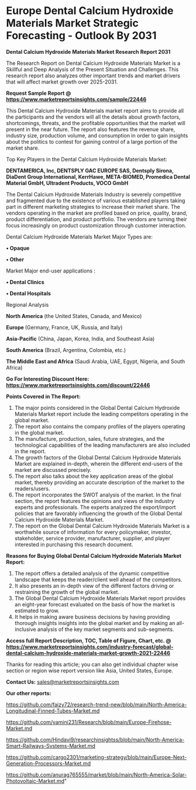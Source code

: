 # Europe Dental Calcium Hydroxide Materials Market Strategic Forecasting - Outlook By 2031

<strong>Dental Calcium Hydroxide Materials Market Research Report 2031</strong>

The Research Report on Dental Calcium Hydroxide Materials Market is a Skillful and Deep Analysis of the Present Situation and Challenges. This research report also analyzes other important trends and market drivers that will affect market growth over 2025-2031.

<strong>Request Sample Report @ <a href=https://www.marketreportsinsights.com/sample/22446>https://www.marketreportsinsights.com/sample/22446</a></strong>

This Dental Calcium Hydroxide Materials market report aims to provide all the participants and the vendors will all the details about growth factors, shortcomings, threats, and the profitable opportunities that the market will present in the near future. The report also features the revenue share, industry size, production volume, and consumption in order to gain insights about the politics to contest for gaining control of a large portion of the market share.

Top Key Players in the Dental Calcium Hydroxide Materials Market:

<strong>DENTAMERICA, Inc, DENTSPLY GAC EUROPE SAS, Dentsply Sirona, DiaDent Group International, KerrHawe, META-BIOMED, Promedica Dental Material GmbH, Ultradent Products, VOCO GmbH</strong>

The Dental Calcium Hydroxide Materials Industry is severely competitive and fragmented due to the existence of various established players taking part in different marketing strategies to increase their market share. The vendors operating in the market are profiled based on price, quality, brand, product differentiation, and product portfolio. The vendors are turning their focus increasingly on product customization through customer interaction.

Dental Calcium Hydroxide Materials Market Major Types are:

<strong>• Opaque

• Other</strong>

Market Major end-user applications :

<strong>• Dental Clinics

• Dental Hospitals</strong>

Regional Analysis

</u><strong><b>North America</b></strong> (the United States, Canada, and Mexico)

<strong><b>Europe </b></strong>(Germany, France, UK, Russia, and Italy)

<strong><b>Asia-Pacific</b></strong> (China, Japan, Korea, India, and Southeast Asia)

<strong><b>South America</b></strong> (Brazil, Argentina, Colombia, etc.)

<strong><b>The Middle East and Africa</b></strong> (Saudi Arabia, UAE, Egypt, Nigeria, and South Africa)

<strong>Go For Interesting Discount Here: <a href=https://www.marketreportsinsights.com/discount/22446>https://www.marketreportsinsights.com/discount/22446</a></strong>

<strong>Points Covered in The Report:</strong>
<ol>
  <li>The major points considered in the Global Dental Calcium Hydroxide Materials Market report include the leading competitors operating in the global market.</li>
  <li>The report also contains the company profiles of the players operating in the global market.</li>
  <li>The manufacture, production, sales, future strategies, and the technological capabilities of the leading manufacturers are also included in the report.</li>
  <li>The growth factors of the Global Dental Calcium Hydroxide Materials Market are explained in-depth, wherein the different end-users of the market are discussed precisely.</li>
  <li>The report also talks about the key application areas of the global market, thereby providing an accurate description of the market to the readers/users.</li>
  <li>The report incorporates the SWOT analysis of the market. In the final section, the report features the opinions and views of the industry experts and professionals. The experts analyzed the export/import policies that are favorably influencing the growth of the Global Dental Calcium Hydroxide Materials Market.</li>
  <li>The report on the Global Dental Calcium Hydroxide Materials Market is a worthwhile source of information for every policymaker, investor, stakeholder, service provider, manufacturer, supplier, and player interested in purchasing this research document.</li>
</ol>
<strong>Reasons for Buying Global Dental Calcium Hydroxide Materials Market Report:</strong>

<ol>
  <li>The report offers a detailed analysis of the dynamic competitive landscape that keeps the reader/client well ahead of the competitors.</li>
  <li>It also presents an in-depth view of the different factors driving or restraining the growth of the global market.</li>
  <li>The Global Dental Calcium Hydroxide Materials Market report provides an eight-year forecast evaluated on the basis of how the market is estimated to grow.</li>
  <li>It helps in making aware business decisions by having providing thorough insights insights into the global market and by making an all-inclusive analysis of the key market segments and sub-segments.</li>
</ol>
<strong>Access full Report Description, TOC, Table of Figure, Chart, etc. @ <a href=https://www.marketreportsinsights.com/industry-forecast/global-dental-calcium-hydroxide-materials-market-growth-2021-22446>https://www.marketreportsinsights.com/industry-forecast/global-dental-calcium-hydroxide-materials-market-growth-2021-22446</a></strong>


Thanks for reading this article; you can also get individual chapter wise section or region wise report version like Asia, United States, Europe.

<strong>Contact Us:</strong>
sales@marketreportsinsights.com

<strong>Our other reports:</strong>

<a href=https://github.com/faizy72/research-trend-new/blob/main/North-America-Longitudinal-Finned-Tubes-Market.md>https://github.com/faizy72/research-trend-new/blob/main/North-America-Longitudinal-Finned-Tubes-Market.md</a>

<a href=https://github.com/yamini231/Research/blob/main/Europe-Firehose-Market.md>https://github.com/yamini231/Research/blob/main/Europe-Firehose-Market.md</a>

<a href=https://github.com/Hindavi9/researchinsightss/blob/main/North-America-Smart-Railways-Systems-Market.md>https://github.com/Hindavi9/researchinsightss/blob/main/North-America-Smart-Railways-Systems-Market.md</a>

<a href=https://github.com/cargo2301/marketing-strategy/blob/main/Europe-Next-Generation-Processors-Market.md>https://github.com/cargo2301/marketing-strategy/blob/main/Europe-Next-Generation-Processors-Market.md</a>

<a href=https://github.com/anurag765555/market/blob/main/North-America-Solar-Photovoltaic-Market.md>https://github.com/anurag765555/market/blob/main/North-America-Solar-Photovoltaic-Market.md</a>"
